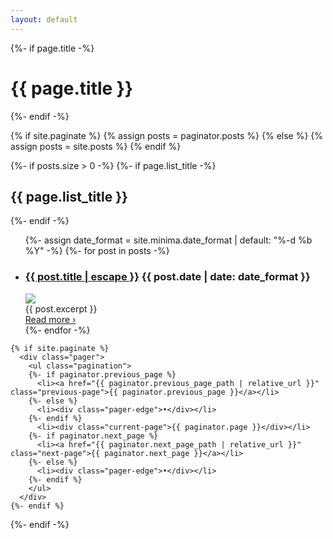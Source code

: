 ```yaml
---
layout: default
---
```


<div class="dro-blog-posts">
  {%- if page.title -%}
    <h1 class="page-heading">{{ page.title }}</h1>
  {%- endif -%}

  {% if site.paginate %}
    {% assign posts = paginator.posts %}
  {% else %}
    {% assign posts = site.posts %}
  {% endif %}

  {%- if posts.size > 0 -%}
    {%- if page.list_title -%}
      <h2 class="post-list-heading">{{ page.list_title }}</h2>
    {%- endif -%}
    <ul class="post-list">
      {%- assign date_format = site.minima.date_format | default: "%-d %b %Y" -%}
      {%- for post in posts -%}
      <li>
        <h3>
          <a class="post-link" href="{{ post.url | relative_url }}">{{ post.title | escape }}</a>
          <span class="post-meta">
            {{ post.date | date: date_format }}
          </span>
        </h3>
        <div class="dro-post-container">
          <img src="{{post.image}}">
          <div>
            <div class="text-justify">{{ post.excerpt }}</div>
            <div class="text-right mt-3"><a href="{{ post.url | relative_url }}">Read more &#x203A;</a></div>
          </div>
        </div>
      </li>
      {%- endfor -%}
    </ul>

    {% if site.paginate %}
      <div class="pager">
        <ul class="pagination">
        {%- if paginator.previous_page %}
          <li><a href="{{ paginator.previous_page_path | relative_url }}" class="previous-page">{{ paginator.previous_page }}</a></li>
        {%- else %}
          <li><div class="pager-edge">•</div></li>
        {%- endif %}
          <li><div class="current-page">{{ paginator.page }}</div></li>
        {%- if paginator.next_page %}
          <li><a href="{{ paginator.next_page_path | relative_url }}" class="next-page">{{ paginator.next_page }}</a></li>
        {%- else %}
          <li><div class="pager-edge">•</div></li>
        {%- endif %}
        </ul>
      </div>
    {%- endif %}

  {%- endif -%}

</div>
